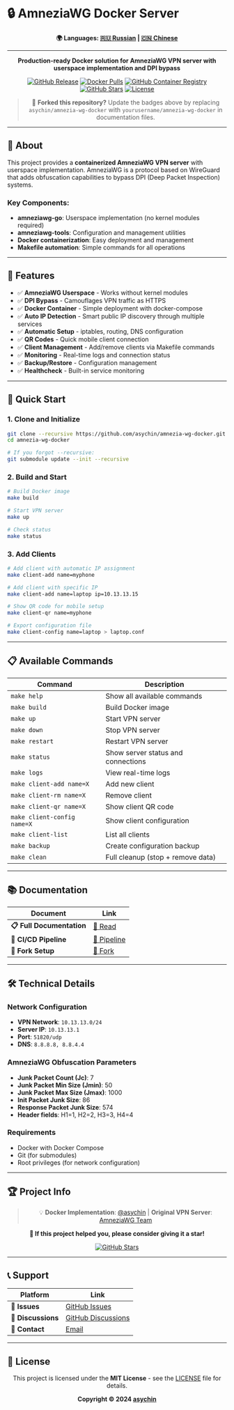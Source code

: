 # 🔒 AmneziaWG Docker Server

<div align="center">

**🌍 Languages: [🇷🇺 Russian](docs/ru/README.md) | [🇨🇳 Chinese](docs/zh/README.md)**

---

**Production-ready Docker solution for AmneziaWG VPN server with userspace implementation and DPI bypass**

[![GitHub Release](https://img.shields.io/github/v/release/asychin/amnezia-wg-docker?style=flat-square&logo=github)](https://github.com/asychin/amnezia-wg-docker/releases)
[![Docker Pulls](https://img.shields.io/docker/pulls/asychin/amnezia-wg-docker?style=flat-square&logo=docker)](https://hub.docker.com/r/asychin/amnezia-wg-docker)
[![GitHub Container Registry](https://img.shields.io/badge/ghcr.io-asychin%2Famnezia--wg--docker-blue?style=flat-square&logo=docker)](https://ghcr.io/asychin/amnezia-wg-docker)
[![GitHub Stars](https://img.shields.io/github/stars/asychin/amnezia-wg-docker?style=flat-square&logo=github)](https://github.com/asychin/amnezia-wg-docker/stargazers)
[![License](https://img.shields.io/badge/license-MIT-blue?style=flat-square)](LICENSE)

> 🍴 **Forked this repository?** Update the badges above by replacing `asychin/amnezia-wg-docker` with `yourusername/amnezia-wg-docker` in documentation files.

</div>

---

## 📖 About

This project provides a **containerized AmneziaWG VPN server** with userspace implementation. AmneziaWG is a protocol based on WireGuard that adds obfuscation capabilities to bypass DPI (Deep Packet Inspection) systems.

### Key Components:
- **amneziawg-go**: Userspace implementation (no kernel modules required)
- **amneziawg-tools**: Configuration and management utilities  
- **Docker containerization**: Easy deployment and management
- **Makefile automation**: Simple commands for all operations

---

## 🌟 Features

- ✅ **AmneziaWG Userspace** - Works without kernel modules
- ✅ **DPI Bypass** - Camouflages VPN traffic as HTTPS  
- ✅ **Docker Container** - Simple deployment with docker-compose
- ✅ **Auto IP Detection** - Smart public IP discovery through multiple services
- ✅ **Automatic Setup** - iptables, routing, DNS configuration
- ✅ **QR Codes** - Quick mobile client connection
- ✅ **Client Management** - Add/remove clients via Makefile commands
- ✅ **Monitoring** - Real-time logs and connection status
- ✅ **Backup/Restore** - Configuration management
- ✅ **Healthcheck** - Built-in service monitoring

---

## 🚀 Quick Start

### 1. Clone and Initialize

```bash
git clone --recursive https://github.com/asychin/amnezia-wg-docker.git
cd amnezia-wg-docker

# If you forgot --recursive:
git submodule update --init --recursive
```

### 2. Build and Start

```bash
# Build Docker image
make build

# Start VPN server
make up

# Check status
make status
```

### 3. Add Clients

```bash
# Add client with automatic IP assignment
make client-add name=myphone

# Add client with specific IP
make client-add name=laptop ip=10.13.13.15

# Show QR code for mobile setup
make client-qr name=myphone

# Export configuration file
make client-config name=laptop > laptop.conf
```

---

## 📋 Available Commands

| Command | Description |
|---------|-------------|
| `make help` | Show all available commands |
| `make build` | Build Docker image |
| `make up` | Start VPN server |
| `make down` | Stop VPN server |
| `make restart` | Restart VPN server |
| `make status` | Show server status and connections |
| `make logs` | View real-time logs |
| `make client-add name=X` | Add new client |
| `make client-rm name=X` | Remove client |
| `make client-qr name=X` | Show client QR code |
| `make client-config name=X` | Show client configuration |
| `make client-list` | List all clients |
| `make backup` | Create configuration backup |
| `make clean` | Full cleanup (stop + remove data) |

---

## 📚 Documentation

| Document | Link |
|----------|------|
| **📋 Full Documentation** | [📖 Read](docs/en/README.md) |
| **🔄 CI/CD Pipeline** | [🔄 Pipeline](docs/en/pipeline.md) |
| **🍴 Fork Setup** | [🍴 Fork](docs/en/fork-setup.md) |

---

## 🛠️ Technical Details

### Network Configuration
- **VPN Network**: `10.13.13.0/24`
- **Server IP**: `10.13.13.1`
- **Port**: `51820/udp`
- **DNS**: `8.8.8.8, 8.8.4.4`

### AmneziaWG Obfuscation Parameters
- **Junk Packet Count (Jc)**: 7
- **Junk Packet Min Size (Jmin)**: 50
- **Junk Packet Max Size (Jmax)**: 1000
- **Init Packet Junk Size**: 86
- **Response Packet Junk Size**: 574
- **Header fields**: H1=1, H2=2, H3=3, H4=4

### Requirements
- Docker with Docker Compose
- Git (for submodules)
- Root privileges (for network configuration)

---

## 🏆 Project Info

<div align="center">

> 💡 **Docker Implementation**: [@asychin](https://github.com/asychin) | **Original VPN Server**: [AmneziaWG Team](https://github.com/amnezia-vpn)

**🌟 If this project helped you, please consider giving it a star!**

[![GitHub Stars](https://img.shields.io/github/stars/asychin/amnezia-wg-docker?style=for-the-badge&logo=github)](https://github.com/asychin/amnezia-wg-docker/stargazers)

</div>

---

## 📞 Support

<div align="center">

| Platform | Link |
|----------|------|
| 🐛 **Issues** | [GitHub Issues](https://github.com/asychin/amnezia-wg-docker/issues) |
| 💬 **Discussions** | [GitHub Discussions](https://github.com/asychin/amnezia-wg-docker/discussions) |
| 📧 **Contact** | [Email](mailto:asychin@users.noreply.github.com) |

</div>

---

## 📄 License

<div align="center">

This project is licensed under the **MIT License** - see the [LICENSE](LICENSE) file for details.

**Copyright © 2024 [asychin](https://github.com/asychin)**

</div>
